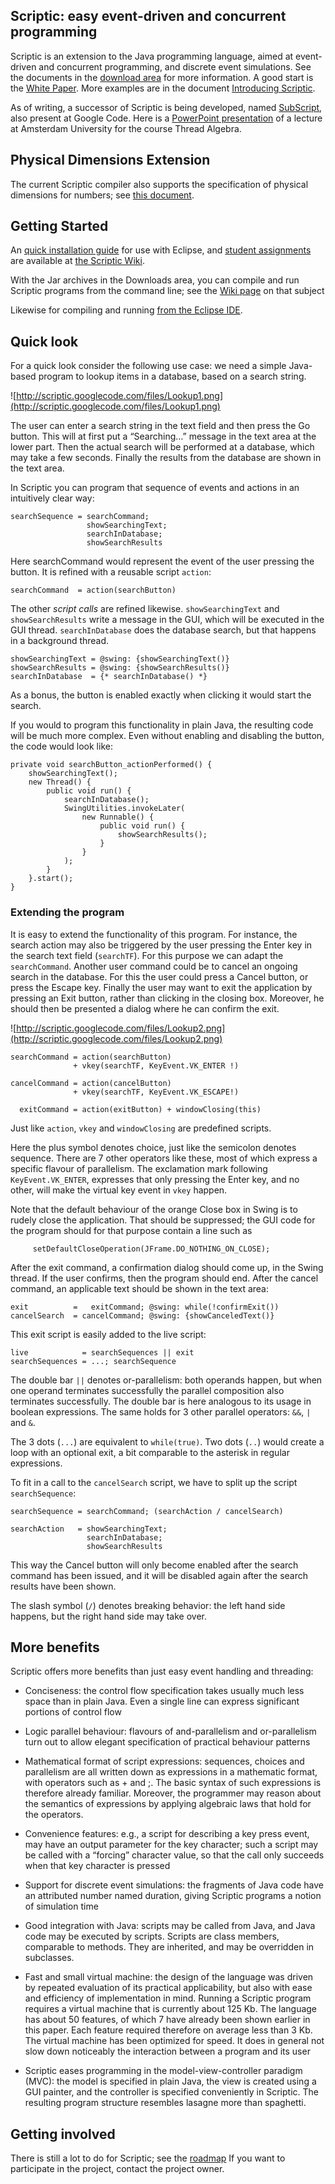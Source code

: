 ## Scriptic: easy event-driven and concurrent programming ##

Scriptic is an extension to the Java programming language, aimed at event-driven and concurrent programming, and discrete event simulations.
See the documents in the [download area](http://code.google.com/p/scriptic/downloads/list) for more information. A good start is the [White Paper](http://scriptic.googlecode.com/files/Scriptic%20White%20Paper.pdf). More examples are in the document [Introducing Scriptic](http://scriptic.googlecode.com/files/Introducing%20Scriptic.pdf).

As of writing, a successor of Scriptic is being developed, named [SubScript](http://code.google.com/p/subscript/), also present at Google Code. Here is a [PowerPoint presentation](http://code.google.com/p/subscript/downloads/detail?name=Event-driven%20and%20Concurrent%20Programming.ppt) of a lecture at Amsterdam University for the course Thread Algebra.


## Physical Dimensions Extension ##

The current Scriptic compiler also supports the specification of physical dimensions for numbers; see [this document](http://code.google.com/p/scriptic/downloads/detail?name=A%20Java%20extension%20with%20support%20for%20dimensions.pdf).

## Getting Started ##

An [quick installation guide](http://code.google.com/p/scriptic/wiki/QuickStartWithEclipse) for use with Eclipse, and [student assignments](http://code.google.com/p/scriptic/wiki/Assignments) are available at [the Scriptic Wiki](http://code.google.com/p/scriptic/w/list).

With the Jar archives in the Downloads area, you can compile and run Scriptic programs from the command line; see the [Wiki page](http://code.google.com/p/scriptic/wiki/commandLineOperation) on that subject

Likewise for compiling and running [from the Eclipse IDE](http://code.google.com/p/scriptic/wiki/operationFromEclipse).

## Quick look ##

For a quick look consider the following use case: we need a simple Java-based program to lookup items in a database, based on a search string.

![http://scriptic.googlecode.com/files/Lookup1.png](http://scriptic.googlecode.com/files/Lookup1.png)

The user can enter a search string in the text field and then press the Go button. This will at first put a “Searching…” message in the text area at the lower part. Then the actual search will be performed at a database, which may take a few seconds. Finally the results from the database are shown in the text area.

In Scriptic you can program that sequence of events and actions in an intuitively clear way:
```
searchSequence = searchCommand; 
                 showSearchingText;
                 searchInDatabase;
                 showSearchResults
```
Here searchCommand would represent the event of the user pressing the button. It is refined with a reusable script `action`:
```
searchCommand  = action(searchButton)
```
The other _script calls_ are refined likewise. `showSearchingText` and `showSearchResults` write a message in the GUI, which will be executed in the GUI thread. `searchInDatabase` does the database search, but that happens in a background thread.

```
showSearchingText = @swing: {showSearchingText()}
showSearchResults = @swing: {showSearchResults()}
searchInDatabase  = {* searchInDatabase() *}
```

As a bonus, the button is enabled exactly when clicking it would start the search.

If you would to program this functionality in plain Java, the resulting code will be much more complex. Even without enabling and disabling the button, the code would look like:

```
private void searchButton_actionPerformed() {
    showSearchingText();
    new Thread() {
        public void run() {
            searchInDatabase();
            SwingUtilities.invokeLater(
                new Runnable() {
                    public void run() {
                        showSearchResults();
                    }
                }
            );
        }
    }.start();
}
```

### Extending the program ###

It is easy to extend the functionality of this program. For instance, the search action may also be triggered by the user pressing the Enter key in the search text field (`searchTF`). For this purpose we can adapt the `searchCommand`. Another user command could be to cancel an ongoing search in the database. For this the user could press a Cancel button, or press the Escape key. Finally the user may want to exit the application by pressing an Exit button, rather than clicking in the closing box. Moreover, he should then be presented a dialog where he can confirm the exit.

![http://scriptic.googlecode.com/files/Lookup2.png](http://scriptic.googlecode.com/files/Lookup2.png)

```
searchCommand = action(searchButton) 
              + vkey(searchTF, KeyEvent.VK_ENTER !)              

cancelCommand = action(cancelButton) 
              + vkey(searchTF, KeyEvent.VK_ESCAPE!)

  exitCommand = action(exitButton) + windowClosing(this)
```
Just like `action`, `vkey` and `windowClosing` are predefined scripts.

Here the plus symbol denotes choice, just like the semicolon denotes sequence. There are 7 other operators like these, most of which express a specific flavour of parallelism. The exclamation mark following `KeyEvent.VK_ENTER`, expresses that only pressing the Enter key, and no other, will make the virtual key event in `vkey` happen.

Note that the default behaviour of the orange Close box in Swing is to rudely close the application. That should be suppressed; the GUI code for the program should for that purpose contain a line such as
```
     setDefaultCloseOperation(JFrame.DO_NOTHING_ON_CLOSE);
```
After the exit command, a confirmation dialog should come up, in the Swing thread. If the user confirms, then the program should end. After the cancel command, an applicable text should be shown in the text area:
```
exit          =   exitCommand; @swing: while(!confirmExit())
cancelSearch  = cancelCommand; @swing: {showCanceledText()}
```
This exit script is easily added to the live script:
```
live            = searchSequences || exit
searchSequences = ...; searchSequence
```
The double bar `||` denotes or-parallelism: both operands happen, but when one operand terminates successfully the parallel composition also terminates successfully. The double bar is here analogous to its usage in boolean expressions. The same holds for 3 other parallel operators: `&&`, `|` and `&`.

The 3 dots (`...`) are equivalent to `while(true)`. Two dots (`..`) would create a loop with an optional exit, a bit comparable to the asterisk in regular expressions.

To fit in a call to the `cancelSearch` script, we have to split up the script `searchSequence`:
```
searchSequence = searchCommand; (searchAction / cancelSearch)
        
searchAction   = showSearchingText;
                 searchInDatabase;
                 showSearchResults 
```
This way the Cancel button will only become enabled after the search command has been issued, and it will be disabled again after the search results have been shown.

The slash symbol (`/`) denotes breaking behavior: the left hand side happens, but the right hand side may take over.

## More benefits ##

Scriptic offers more benefits than just easy event handling and threading:

  * Conciseness: the control flow specification takes usually much less space than in plain Java. Even a single line can express significant portions of control flow

  * Logic parallel behaviour: flavours of and-parallelism and or-parallelism turn out to allow elegant specification of practical behaviour patterns

  * Mathematical format of script expressions: sequences, choices and parallelism are all written down as expressions in a mathematic format, with operators such as + and ;. The basic syntax of such expressions is therefore already familiar. Moreover, the programmer may reason about the semantics of expressions by applying algebraic laws that hold for the operators.

  * Convenience features: e.g., a script for describing a key press event, may have an output parameter for the key character; such a script may be called with  a “forcing” character value, so that the call only succeeds when that key character is pressed

  * Support for discrete event simulations: the fragments of Java code have an attributed number named duration, giving Scriptic programs a notion of simulation time

  * Good integration with Java: scripts may be called from Java, and Java code may be executed by scripts. Scripts are class members, comparable to methods. They are inherited, and may be overridden in subclasses.

  * Fast and small virtual machine: the design of the language was driven by repeated evaluation of its practical applicability, but also with ease and efficiency of implementation in mind. Running a Scriptic program requires a virtual machine that is currently about 125 Kb. The language has about 50 features, of which 7 have already been shown earlier in this paper. Each feature required therefore on average less than 3 Kb. The virtual machine has been optimized for speed. It does in general not slow down noticeably the interaction between a program and its user

  * Scriptic eases programming in the model-view-controller paradigm (MVC): the model is specified in plain Java, the view is created using a GUI painter, and the controller is specified conveniently in Scriptic. The resulting program structure resembles lasagne more than spaghetti.

## Getting involved ##

There is still a lot to do for Scriptic; see the [roadmap](http://scriptic.googlecode.com/files/Scriptic%20Roadmap.pdf)
If you want to participate in the project, contact the project owner.